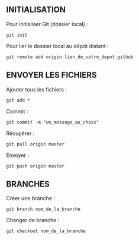 ## INITIALISATION

Pour initialiser Git (dossier local) :
```
git init
```

Pour lier le dossier local au dépôt distant :
```
git remote add origin lien_de_votre_depot_github
```

## ENVOYER LES FICHIERS

Ajouter tous les fichiers :
```
git add *
```

Commit :
```
git commit -m "un_message_au_choix"
```

Récupérer :
```
git pull origin master
```

Envoyer :
```
git push origin master
```

## BRANCHES

Créer une branche :
```
git branch nom_de_la_branche
```

Changer de branche :
```
git checkout nom_de_la_branche
```
